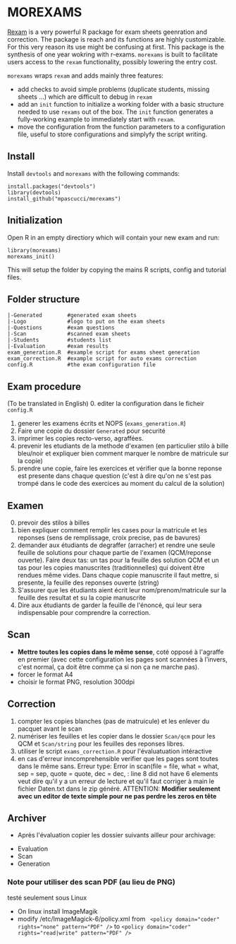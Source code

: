 # MOREXAMS

[Rexam](http://www.r-exams.org/) is a very powerful R package for exam sheets geenration and correction.
The package is reach and its functions are highly customizable.
For this very reason its use might be confusing at first. This package is the synthesis of one year wokring with r-exams. `morexams` is built to facilitate users access to the `rexam` functionality, possibly lowering the entry cost.

`morexams` wraps `rexam` and adds mainly three features:
* add checks to avoid simple problems (duplicate students, missing sheets ...) which are difficult to debug in `rexam`
* add an `init` function to initialize a working folder with a basic structure needed to use `rexams` out of the box. The `init` function generates a fully-working example to immediately start with `rexam`.
* move the configuration from the function parameters to a configuration file, useful to store configurations and simplyfy the script writing.

## Install
Install `devtools` and `morexams` with the following commands:
```{R}
install.packages("devtools")
library(devtools)
install_github("mpascucci/morexams")
```

## Initialization
Open R in an empty directiory which will contain your new exam and run:
```{R}
library(morexams)
morexams_init()
```
This will setup the folder by copying the mains R scripts, config and tutorial files.

## Folder structure
```
|-Generated        #generated exam sheets
|-Logo             #logo to put on the exam sheets
|-Questions        #exam questions
|-Scan             #scanned exam sheets
|-Students         #students list
|-Evaluation       #exam results
exam_generation.R  #example script for exams sheet generation
exam_correction.R  #example script for auto exams correction
config.R           #the exam configuration file
```

## Exam procedure
(To be translated in English)
0. editer la configuration dans le ficheir `config.R`
1. generer les examens écrits et NOPS (`exams_generation.R`)
2. Faire une copie du dossier `Generated` pour securité
3. imprimer les copies recto-verso, agraffées.
4. prevenir les etudiants de la methode d'examen (en particulier stilo à bille bleu/noir et expliquer bien comment marquer le nombre de matricule sur la copie)
5. prendre une copie, faire les exercices et vérifier que la bonne reponse est presente dans chaque question (c'est à dire qu'on ne s'est pas trompé dans le code des exercices au moment du calcul de la solution)

## Examen
0. prevoir des stilos à billes
1. bien expliquer comment remplir les cases pour la matricule et les reponses (sens de remplissage, croix precise, pas de bavures)
2. demander aux étudiants de degraffer (arracher) et rendre une seule feuille de solutions pour chaque partie de l'examen (QCM/reponse ouverte). Faire deux tas: un tas pour la feuille des solution QCM et un tas pour les copies manuscrites (traditionnelles) qui doivent être rendues même vides. Dans chaque copie manuscrite il faut mettre, si presente, la feuille des reponses ouverte (string)
3. S'assurer que les étudiants aient écrit leur nom/prenom/matricule sur la feuille des resultat et su la copie manuscrite
4. Dire aux étudiants de garder la feuille de l'énoncé, qui leur sera indispensable pour comprendre la correction.

## Scan
* **Mettre toutes les copies dans le même sense**, coté opposé à l'agraffe en premier (avec cette configuration les pages sont scannées à l'invers, c'est normal, ça doit être comme ça si non ça ne marche pas).
* forcer le format A4
* choisir le format PNG, resolution 300dpi

## Correction
1. compter les copies blanches (pas de matruicule) et les enlever du pacquet avant le scan
2. numériser les feuilles et les copier dans le dossier `Scan/qcm` pour les QCM et `Scan/string` pour les feuilles des reponses libres.
3. utiliser le script `exams_correction.R` pour l'évaluatuation intéractive
4. en cas d'erreur inncomprehensible verifier que les pages sont toutes dans le même sans.
Erreur type:
	Error in scan(file = file, what = what, sep = sep, quote = quote, dec = dec,  :
	line 8 did not have 6 elements
veut dire qu'il y a un erreur de lecture et qu'il faut corriger à main le fichier Daten.txt dans le zip généré.
ATTENTION: **Modifier seulement avec un editor de texte simple pour ne pas perdre les zeros en tête**

## Archiver
* Après l'évaluation copier les dossier suivants ailleur pour archivage:
- Evaluation
- Scan
- Generation

### Note pour utiliser des scan PDF (au lieu de PNG)
testé seulement sous Linux
* On linux install ImageMagik
* modify /etc/ImageMagick-6/policy.xml
from ` <policy domain="coder" rights="none" pattern="PDF" />`
to `<policy domain="coder" rights="read|write" pattern="PDF" />`
